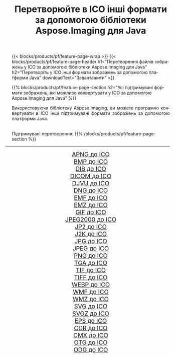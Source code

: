 ﻿---
title: Перетворюйте в ICO інші формати за допомогою бібліотеки Aspose.Imaging для Java 
weight: 3920
url: /uk/java/conversion/to/ico 
lang: uk
langdirlevel: 2
locales: zh-hans,ja,it,ru,de,es,fr,nl,id,lt,pl,pt,vi,tr,ko,zh-hant,ar,hi,th,sv,cs,uk,he
description: За допомогою Aspose.Imaging ви можете конвертувати в ICO інші формати за допомогою Java
---

{{< blocks/products/pf/feature-page-wrap >}}
{{< blocks/products/pf/feature-page-header h1="Перетворення файлів зображень у ICO за допомогою бібліотеки Aspose.Imaging для Java" h2="Перетворіть у ICO інші формати зображень за допомогою платформи Java" downloadText="Завантажити" >}}


{{% blocks/products/pf/feature-page-section  h2="Усі підтримувані формати зображень, якi можливо конвертувати у ICO за допомогою Aspose.Imaging для Java" %}}
<p align=justify>Використовуючи бібліотеку Aspose.Imaging, ви можете програмно конвертувати в ICO інші підтримувані формати зображень за допомогою платформи Java.</p>
<br/>
Підтримувані перетворення:
{{% /blocks/products/pf/feature-page-section %}}
<div class="container-fluid productfamilypage bg-gray">
    <div class="convertypes bg-gray agp-content section">
        <div class="container">
		<hr style="margin-left:-20px;"/>
		<div class="row other-converters" style="gap: 10px;font-size: 19px;text-align:center;">
		    <div class='col-md-2 other-converter remove-lp remove-rp'><a href="/imaging/uk/java/conversion/apng-to-ico" style="padding:15px;">APNG до ICO</a></div>
<div class='col-md-2 other-converter remove-lp remove-rp'><a href="/imaging/uk/java/conversion/bmp-to-ico" style="padding:15px;">BMP до ICO</a></div>
<div class='col-md-2 other-converter remove-lp remove-rp'><a href="/imaging/uk/java/conversion/dib-to-ico" style="padding:15px;">DIB до ICO</a></div>
<div class='col-md-2 other-converter remove-lp remove-rp'><a href="/imaging/uk/java/conversion/dicom-to-ico" style="padding:15px;">DICOM до ICO</a></div>
<div class='col-md-2 other-converter remove-lp remove-rp'><a href="/imaging/uk/java/conversion/djvu-to-ico" style="padding:15px;">DJVU до ICO</a></div>
<div class='col-md-2 other-converter remove-lp remove-rp'><a href="/imaging/uk/java/conversion/dng-to-ico" style="padding:15px;">DNG до ICO</a></div>
<div class='col-md-2 other-converter remove-lp remove-rp'><a href="/imaging/uk/java/conversion/emf-to-ico" style="padding:15px;">EMF до ICO</a></div>
<div class='col-md-2 other-converter remove-lp remove-rp'><a href="/imaging/uk/java/conversion/emz-to-ico" style="padding:15px;">EMZ до ICO</a></div>
<div class='col-md-2 other-converter remove-lp remove-rp'><a href="/imaging/uk/java/conversion/gif-to-ico" style="padding:15px;">GIF до ICO</a></div>
<div class='col-md-2 other-converter remove-lp remove-rp'><a href="/imaging/uk/java/conversion/jpeg2000-to-ico" style="padding:15px;">JPEG2000 до ICO</a></div>
<div class='col-md-2 other-converter remove-lp remove-rp'><a href="/imaging/uk/java/conversion/jp2-to-ico" style="padding:15px;">JP2 до ICO</a></div>
<div class='col-md-2 other-converter remove-lp remove-rp'><a href="/imaging/uk/java/conversion/j2k-to-ico" style="padding:15px;">J2K до ICO</a></div>
<div class='col-md-2 other-converter remove-lp remove-rp'><a href="/imaging/uk/java/conversion/jpg-to-ico" style="padding:15px;">JPG до ICO</a></div>
<div class='col-md-2 other-converter remove-lp remove-rp'><a href="/imaging/uk/java/conversion/jpeg-to-ico" style="padding:15px;">JPEG до ICO</a></div>
<div class='col-md-2 other-converter remove-lp remove-rp'><a href="/imaging/uk/java/conversion/png-to-ico" style="padding:15px;">PNG до ICO</a></div>
<div class='col-md-2 other-converter remove-lp remove-rp'><a href="/imaging/uk/java/conversion/tga-to-ico" style="padding:15px;">TGA до ICO</a></div>
<div class='col-md-2 other-converter remove-lp remove-rp'><a href="/imaging/uk/java/conversion/tif-to-ico" style="padding:15px;">TIF до ICO</a></div>
<div class='col-md-2 other-converter remove-lp remove-rp'><a href="/imaging/uk/java/conversion/tiff-to-ico" style="padding:15px;">TIFF до ICO</a></div>
<div class='col-md-2 other-converter remove-lp remove-rp'><a href="/imaging/uk/java/conversion/webp-to-ico" style="padding:15px;">WEBP до ICO</a></div>
<div class='col-md-2 other-converter remove-lp remove-rp'><a href="/imaging/uk/java/conversion/wmf-to-ico" style="padding:15px;">WMF до ICO</a></div>
<div class='col-md-2 other-converter remove-lp remove-rp'><a href="/imaging/uk/java/conversion/wmz-to-ico" style="padding:15px;">WMZ до ICO</a></div>
<div class='col-md-2 other-converter remove-lp remove-rp'><a href="/imaging/uk/java/conversion/svg-to-ico" style="padding:15px;">SVG до ICO</a></div>
<div class='col-md-2 other-converter remove-lp remove-rp'><a href="/imaging/uk/java/conversion/svgz-to-ico" style="padding:15px;">SVGZ до ICO</a></div>
<div class='col-md-2 other-converter remove-lp remove-rp'><a href="/imaging/uk/java/conversion/eps-to-ico" style="padding:15px;">EPS до ICO</a></div>
<div class='col-md-2 other-converter remove-lp remove-rp'><a href="/imaging/uk/java/conversion/cdr-to-ico" style="padding:15px;">CDR до ICO</a></div>
<div class='col-md-2 other-converter remove-lp remove-rp'><a href="/imaging/uk/java/conversion/cmx-to-ico" style="padding:15px;">CMX до ICO</a></div>
<div class='col-md-2 other-converter remove-lp remove-rp'><a href="/imaging/uk/java/conversion/otg-to-ico" style="padding:15px;">OTG до ICO</a></div>
<div class='col-md-2 other-converter remove-lp remove-rp'><a href="/imaging/uk/java/conversion/odg-to-ico" style="padding:15px;">ODG до ICO</a></div>
                </div>
        </div>
    </div>
</div>
<br/>

